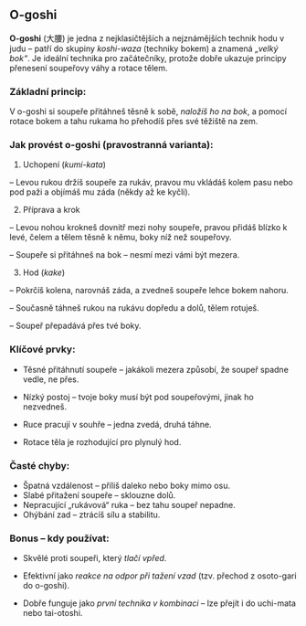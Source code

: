 
## O-goshi

**O-goshi** (大腰) je jedna z nejklasičtějších a nejznámějších technik hodu v judu – patří do skupiny _koshi-waza_ (techniky bokem) a znamená *„velký bok“*. Je ideální technika pro začátečníky, protože dobře ukazuje principy přenesení soupeřovy váhy a rotace tělem.

### Základní princip:

V o-goshi si soupeře přitáhneš těsně k sobě, *naložíš ho na bok*, a pomocí rotace bokem a tahu rukama ho přehodíš přes své těžiště na zem.

### Jak provést o-goshi (pravostranná varianta):

1. Uchopení (*kumi-kata*) 

– Levou rukou držíš soupeře za rukáv, pravou mu vkládáš kolem pasu nebo pod paži a objímáš mu záda (někdy až ke kyčli).

2. Příprava a krok

– Levou nohou krokneš dovnitř mezi nohy soupeře, pravou přidáš blízko k levé, čelem a tělem těsně k němu, boky níž než soupeřovy. 

– Soupeře si přitáhneš na bok – nesmí mezi vámi být mezera.

3. Hod (*kake*)

– Pokrčíš kolena, narovnáš záda, a zvedneš soupeře lehce bokem nahoru. 

– Současně táhneš rukou na rukávu dopředu a dolů, tělem rotuješ. 

– Soupeř přepadává přes tvé boky.

### Klíčové prvky:

- Těsné přitáhnutí soupeře – jakákoli mezera způsobí, že soupeř spadne vedle, ne přes.

- Nízký postoj – tvoje boky musí být pod soupeřovými, jinak ho nezvedneš.

- Ruce pracují v souhře – jedna zvedá, druhá táhne.

- Rotace těla je rozhodující pro plynulý hod.

### Časté chyby:

- Špatná vzdálenost – příliš daleko nebo boky mimo osu.
- Slabé přitažení soupeře – sklouzne dolů.
- Nepracující „rukávová“ ruka – bez tahu soupeř nepadne.
- Ohýbání zad – ztrácíš sílu a stabilitu.

### Bonus – kdy používat:

- Skvělé proti soupeři, který *tlačí vpřed*.

- Efektivní jako *reakce na odpor při tažení vzad* (tzv. přechod z osoto-gari do o-goshi).

- Dobře funguje jako *první technika v kombinaci* – lze přejít i do uchi-mata nebo tai-otoshi.




